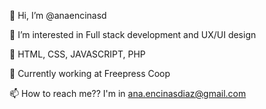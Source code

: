 👋 Hi, I’m @anaencinasd

👀 I’m interested in Full stack development and UX/UI design

🌱 HTML, CSS, JAVASCRIPT, PHP 

💼 Currently working at Freepress Coop

📫 How to reach me?? I'm in ana.encinasdiaz@gmail.com

